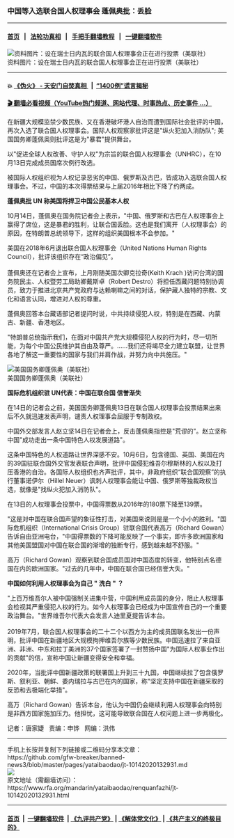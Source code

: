 ### 中国等入选联合国人权理事会   蓬佩奥批：丢脸
------------------------

#### [首页](https://github.com/gfw-breaker/banned-news3/blob/master/README.md) &nbsp;&nbsp;|&nbsp;&nbsp; [法轮功真相](https://github.com/begood0513/basic/blob/master/README.md)  &nbsp;&nbsp;|&nbsp;&nbsp; [手把手翻墙教程](https://github.com/gfw-breaker/guides/wiki)  &nbsp;&nbsp;|&nbsp;&nbsp; [一键翻墙软件](https://github.com/gfw-breaker/nogfw/blob/master/README.md)  



<div id="headerimg">
 <img alt="资料图片：设在瑞士日内瓦的联合国人权理事会正在进行投票（美联社）" src="https://www.rfa.org/mandarin/yataibaodao/renquanfazhi/jt-10142020132931.html/jt1014c.jpg/@@images/db683af3-931f-4c26-8878-ffa909a7aae6.jpeg" title="资料图片：设在瑞士日内瓦的联合国人权理事会正在进行投票（美联社）"/>
 <div id="headerimgcontents">
  <div id="headerimgcaption">
   <span>
    资料图片：设在瑞士日内瓦的联合国人权理事会正在进行投票（美联社）
   </span>
   <!-- zoomattribute -->
  </div>
  <!-- headerimgcaption -->
 </div>
 <!-- headerimagecontents -->
</div>

<hr/>


#### 💥 [《伪火》 - 天安门自焚真相 ](http://158.247.195.190:10000/videos/blog/weihuo.html)&nbsp; |&nbsp; [“1400例”谎言揭秘  ](http://158.247.195.190:10000/videos/blog/jiexi1400.html)

#### [ 🎬  翻墙必看视频（YouTube热门频道、网站代理、时事热点、历史事件 ...）](https://github.com/gfw-breaker/links/blob/master/banned.md)

<div id="storytext">
 <div>
  <div class="slot_header">
  </div>
 </div>
 <p>
  在新疆大规模监禁少数民族、又在香港破坏港人自治而遭到国际社会批评的中国，再次入选了联合国人权理事会。国际人权观察家批评这是"纵火犯加入消防队"; 美国国务卿蓬佩奥则批评这是为"暴君"提供舞台。
 </p>
 <p>
  以"促进全球人权改善、守护人权"为宗旨的联合国人权理事会（UNHRC），在10月13日完成成员国席次例行改选。
 </p>
 <p>
  被国际人权组织视为人权记录恶劣的中国、俄罗斯及古巴，皆成功入选联合国人权理事会。不过，中国的本次得票结果与上届2016年相比下降了约两成。
 </p>
 <p>
 </p>
 <p>
 </p>
 <p>
  <b>
   蓬佩奥批
  </b>
  <b>
   UN
  </b>
  <b>
  </b>
  <b>
   称美国将捍卫中国公民基本人权
  </b>
 </p>
 <p>
  <b>
  </b>
 </p>
 <p>
  10月14日，蓬佩奥在国务院记者会上表示，"中国、俄罗斯和古巴在人权理事会上赢得了席位，这是暴君的胜利，让联合国丢脸。这也是我们离开（人权理事会）的原因，在特朗普总统领导下，这样的组织美国根本不会参加。"
 </p>
 <p>
  美国在2018年6月退出联合国人权理事会（United Nations Human Rights Council），批评该组织存在“政治偏见”。
  <br/>
  <br/>
  蓬佩奥还在记者会上宣布，上月刚随美国次卿克拉奇(Keith Krach )访问台湾的国务院民主、人权暨劳工局助卿戴斯卓（Robert Destro）将担任西藏问题特别协调员，致力于推进北京共产党政府与达赖喇嘛之间的对话，保护藏人独特的宗教、文化和语言认同，增进对人权的尊重。
 </p>
 <p>
  蓬佩奥回答本台藏语部记者提问时说，中共持续侵犯人权，特别是在西藏、内蒙古、新疆、香港地区。
 </p>
 <p>
  "特朗普总统指示我们，在面对中国共产党大规模侵犯人权的行为时，尽一切所能，为每个中国公民维护其自由及尊严。……我们还将竭尽全力建立联盟，让世界各地了解这一重要性的国家与我们并肩作战，并努力向中共施压。"
 </p>
 <p>
  <div class="image-inline captioned" style="width:680px;">
   <div style="width:680px;">
    <img alt="美国国务卿蓬佩奥（美联社）" src="https://www.rfa.org/mandarin/yataibaodao/renquanfazhi/jt-10142020132931.html/jt1014e.jpg" title="美国国务卿蓬佩奥（美联社）"/>
   </div>
   <div class="image-caption">
    <span style="width:680px;">
     美国国务卿蓬佩奥（美联社）
    </span>
    <span class="copyright">
    </span>
   </div>
  </div>
 </p>
 <p>
 </p>
 <p>
  <b>
   国际危机组织驻
  </b>
  <b>
   UN代表：中国在联合国
  </b>
  <b>
   信誉渐失
  </b>
 </p>
 <p>
  在14日的记者会之前，美国国务卿蓬佩奥13日在联合国人权理事会投票结果出来后不久就迅速发表声明，谴责人权理事会屈服于专制政权。
 </p>
 <p>
  中国外交部发言人赵立坚14日在记者会上，反击蓬佩奥指控是"荒谬的"。赵立坚称中国"成功走出一条中国特色人权发展道路"。
 </p>
 <p>
  这条中国特色的人权道路让世界深感不安。10月6日，包含德国、英国、美国在内的39国驻联合国外交官发表联合声明，批评中国侵犯维吾尔穆斯林的人权以及打压香港的自治。各国际人权组织也齐声批评，其中，非政府组织“联合国观察”的执行董事诺伊尔（Hillel Neuer）讽刺人权理事会能让中国、俄罗斯等独裁政权当选，就像是"找纵火犯加入消防队"。
 </p>
 <p>
  在13日的人权理事会投票中，中国得票数从2016年的180票下降至139票。
 </p>
 <p>
  "这是对中国在联合国声望的象征性打击，对美国来说则是是一个小小的胜利。"国际危机组织（International Crisis Group）驻联合国代表高万（Richard Gowan）告诉自由亚洲电台，"中国得票数的下降可能反映了一个事实，即许多欧洲国家和其他美国盟国对中国在联合国的渐增的独断专行，感到越来越不舒服。"
 </p>
 <p>
  高万（Richard Gowan）观察到联合国成员国对中国态度的转变，他特别点名德国在内的欧洲国家。"过去的几年中，中国在联合国已经信誉大失。"
 </p>
 <p>
  <b>
   中国如何利用人权理事会为自己
  </b>
  <b>
   "
  </b>
  <b>
   洗白
  </b>
  <b>
   "
  </b>
  <b>
   ？
  </b>
 </p>
 <p>
  "上百万维吾尔人被中国强制关进集中营，中国利用成员国的身分，阻止人权理事会检视其严重侵犯人权的行为。如今人权理事会已经成为中国宣传自己的一个重要政治舞台。"世界维吾尔代表大会发言人迪里夏提告诉本台。
  <br/>
  <br/>
  2019年7月，联合国人权理事会的二十二个以西方为主的成员国联名发出一份声明，批评中国在新疆地区大规模拘押维吾尔族等少数民族。中国迅速拉了来自亚洲、非洲、中东和拉丁美洲的37个国家签署了一封赞扬中国"为国际人权事业作出的贡献"的信，宣称中国让新疆变得安全和幸福。
 </p>
 <p>
  2020年，当批评中国新疆政策的联署国上升到三十九国，中国继续拉了包含俄罗斯、叙利亚、朝鲜、委内瑞拉与古巴在内的国家，称"坚定支持中国在新疆采取的反恐和去极端化举措"。
 </p>
 <p>
  <i>
  </i>
 </p>
 <p>
  高万（Richard Gowan）告诉本台，他认为中国仍会继续利用人权理事会向特别是非西方国家施加压力。他担忧，这可能导致联合国在人权问题上进一步两极化。
 </p>
 <p>
 </p>
 <p>
  记者：唐家婕   责编：申铧   网编：洪伟
 </p>
</div>

<hr/>
手机上长按并复制下列链接或二维码分享本文章：<br/>
https://github.com/gfw-breaker/banned-news3/blob/master/pages/yataibaodao/jt-10142020132931.md <br/>
<a href='https://github.com/gfw-breaker/banned-news3/blob/master/pages/yataibaodao/jt-10142020132931.md'><img src='https://github.com/gfw-breaker/banned-news3/blob/master/pages/yataibaodao/jt-10142020132931.md.png'/></a> <br/>
原文地址（需翻墙访问）：https://www.rfa.org/mandarin/yataibaodao/renquanfazhi/jt-10142020132931.html


------------------------
#### [首页](https://github.com/gfw-breaker/banned-news3/blob/master/README.md) &nbsp;|&nbsp; [一键翻墙软件](https://github.com/gfw-breaker/nogfw/blob/master/README.md) &nbsp;| [《九评共产党》](https://github.com/gfw-breaker/9ping.md/blob/master/README.md#九评之一评共产党是什么) | [《解体党文化》](https://github.com/gfw-breaker/jtdwh.md/blob/master/README.md) | [《共产主义的终极目的》](https://github.com/gfw-breaker/gczydzjmd.md/blob/master/README.md)


<img src='http://gfw-breaker.win/banned-news3/pages/yataibaodao/jt-10142020132931.md' width='0px' height='0px'/>